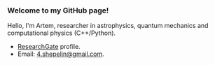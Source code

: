 ### Welcome to my GitHub page!

Hello, I'm Artem, researcher in astrophysics, quantum mechanics and computational physics (C++/Python).

- [ResearchGate](https://www.researchgate.net/profile/Artem_Shepelin) profile.
- Email: [4.shepelin@gmail.com](mailto:4.shepelin@gmail.com).
